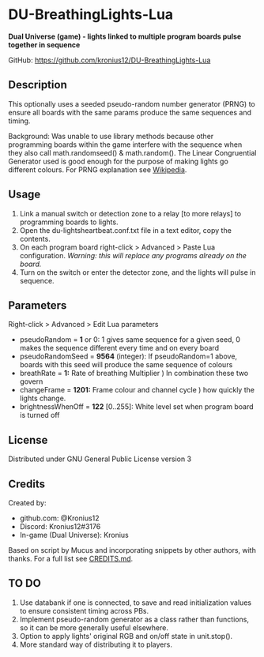 # DU-BreathingLights-Lua
**Dual Universe (game) - lights linked to multiple program boards pulse together in sequence**

GitHub: https://github.com/kronius12/DU-BreathingLights-Lua

## Description
This optionally uses a seeded pseudo-random number generator (PRNG) to ensure all boards 
with the same params produce the same sequences and timing. 

Background: Was unable to use library methods because other programming boards
within the game interfere with the sequence when they also call math.randomseed() & math.random(). 
The Linear Congruential Generator used is good enough for the purpose of making lights go different colours.
For PRNG explanation see [Wikipedia](https://en.wikipedia.org/wiki/Linear_congruential_generator).

## Usage
1. Link a manual switch or detection zone to a relay \[to more relays] to programming boards to lights.
1. Open the du-lightsheartbeat.conf.txt file in a text editor, copy the contents.
1. On each program board right-click > Advanced > Paste Lua configuration. *Warning: this will replace any programs already on the board.*
1. Turn on the switch or enter the detector zone, and the lights will pulse in sequence.

## Parameters
Right-click > Advanced > Edit Lua parameters

* pseudoRandom     = **1** or 0: 1 gives same sequence for a given seed, 0 makes the sequence different every time and on every board
* pseudoRandomSeed = **9564** (integer): If pseudoRandom=1 above, boards with this seed will produce the same sequence of colours
* breathRate       = **1:** Rate of breathing Multiplier      ) In combination these two govern
* changeFrame      = **1201:** Frame colour and channel cycle ) how quickly the lights change.
* brightnessWhenOff = **122** \[0..255]: White level set when program board is turned off

## License
Distributed under GNU General Public License version 3

## Credits
Created by:
* github.com: @Kronius12
* Discord: Kronius12#3176
* In-game (Dual Universe): Kronius

Based on script by Mucus and incorporating snippets by other authors, with thanks. For a full list see [CREDITS.md](https://github.com/kronius12/DU-BreathingLights-Lua/CREDITS.md).

## TO DO
1. Use databank if one is connected, to save and read initialization values to ensure consistent timing across PBs.
1. Implement pseudo-random generator as a class rather than functions, so it can be more generally useful elsewhere.
1. Option to apply lights' original RGB and on/off state in unit.stop().
1. More standard way of distributing it to players.